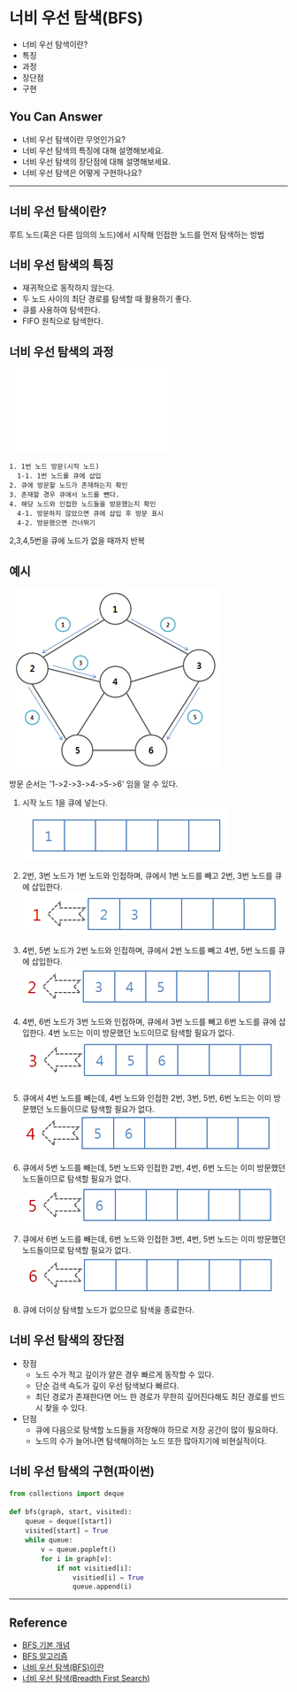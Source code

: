 # 너비 우선 탐색(BFS)
- 너비 우선 탐색이란?
- 특징
- 과정
- 장단점
- 구현

## You Can Answer
- 너비 우선 탐색이란 무엇인가요?
- 너비 우선 탐색의 특징에 대해 설명해보세요.
- 너비 우선 탐색의 장단점에 대해 설명해보세요.
- 너비 우선 탐색은 어떻게 구현하나요?
---
## 너비 우선 탐색이란?
루트 노드(혹은 다른 임의의 노드)에서 시작해 인접한 노드를 먼저 탐색하는 방법

## 너비 우선 탐색의 특징
- 재귀적으로 동작하지 않는다.
- 두 노드 사이의 최단 경로를 탐색할 때 활용하기 좋다.
- 큐를 사용하여 탐색한다.
- FIFO 원칙으로 탐색한다.

## 너비 우선 탐색의 과정
![BFS_gjf](./img/BFS_gjf.gjf)

    1. 1번 노드 방문(시작 노드)
      1-1. 1번 노드를 큐에 삽입
    2. 큐에 방문할 노드가 존재하는지 확인
    3. 존재할 경우 큐에서 노드를 뺀다.
    4. 해당 노드와 인접한 노드들을 방문했는지 확인
      4-1. 방문하지 않았으면 큐에 삽입 후 방문 표시
      4-2. 방문했으면 건너뛰기

2,3,4,5번을 큐에 노드가 없을 때까지 반복


## 예시
![BFS_Tree](./img/BFS_Tree.png)

방문 순서는 '1->2->3->4->5->6' 임을 알 수 있다.
1. 시작 노드 1을 큐에 넣는다.
![BFS_1](./img/BFS_1.png)

2. 2번, 3번 노드가 1번 노드와 인접하며, 큐에서 1번 노드를 빼고 2번, 3번 노드를 큐에 삽입한다.
![BFS_2](./img/BFS_2.png)

3. 4번, 5번 노드가 2번 노드와 인접하며, 큐에서 2번 노드를 빼고 4번, 5번 노드를 큐에 삽입한다.
![BFS_3](./img/BFS_3.png)

4. 4번, 6번 노드가 3번 노드와 인접하며, 큐에서 3번 노드를 빼고 6번 노드를 큐에 삽입한다. 4번 노드는 이미 방문했던 노드이므로 탐색할 필요가 없다.
![BFS_4](./img/BFS_4.png)

5. 큐에서 4번 노드를 빼는데, 4번 노드와 인접한 2번, 3번, 5번, 6번 노드는 이미 방문했던 노드들이므로 탐색할 필요가 없다.
![BFS_5](./img/BFS_5.png)

6. 큐에서 5번 노드를 빼는데, 5번 노드와 인접한 2번, 4번, 6번 노드는 이미 방문했던 노드들이므로 탐색할 필요가 없다.
![BFS_6](./img/BFS_6.png)

7. 큐에서 6번 노드를 빼는데, 6번 노드와 인접한 3번, 4번, 5번 노드는 이미 방문했던 노드들이므로 탐색할 필요가 없다.
![BFS_7](./img/BFS_7.png)

8. 큐에 더이상 탐색할 노드가 없으므로 탐색을 종료한다.


## 너비 우선 탐색의 장단점
- 장점
  - 노드 수가 적고 깊이가 얕은 경우 빠르게 동작할 수 있다.
  - 단순 검색 속도가 깊이 우선 탐색보다 빠르다.
  - 최단 경로가 존재한다면 어느 한 경로가 무한히 깊어진다해도 최단 경로를 반드시 찾을 수 있다.
- 단점
  - 큐에 다음으로 탐색할 노드들을 저장해야 하므로 저장 공간이 많이 필요하다.
  - 노드의 수가 늘어나면 탐색해야하는 노드 또한 많아지기에 비현실적이다.

## 너비 우선 탐색의 구현(파이썬)
```python
from collections import deque

def bfs(graph, start, visited):
    queue = deque([start])
    visited[start] = True
    while queue:
        v = queue.popleft()
        for i in graph[v]:
            if not visitied[i]:
                visitied[i] = True
                queue.append(i)
```

---
## Reference
- [BFS 기본 개념](https://butter-shower.tistory.com/223)
- [BFS 알고리즘](https://coding-factory.tistory.com/612)
- [너비 우선 탐색(BFS)이란](https://gmlwjd9405.github.io/2018/08/15/algorithm-bfs.html)
- [너비 우선 탐색(Breadth First Search)](https://blog.hexabrain.net/269)
